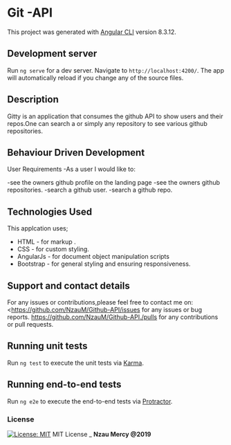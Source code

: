 # Git -API

This project was generated with [Angular CLI](https://github.com/angular/angular-cli) version 8.3.12.

## Development server

Run `ng serve` for a dev server. Navigate to `http://localhost:4200/`. The app will automatically reload if you change any of the source files.

## Description

Gitty is an application that consumes the github API to show users and their repos.One can search a or simply any repository to see various github repositories.

## Behaviour  Driven Development

User Requirements
-As a user I would like to:

-see the owners github profile on the landing page
-see the owners github repositories.
-search a github user.
-search a github repo.

## Technologies Used

This applcation uses;

- HTML - for markup .
- CSS - for custom styling.
- AngularJs - for document object manipulation scripts
- Bootstrap - for general styling and ensuring responsiveness.

## Support and contact details

For any issues or contributions,please feel free to contact me on:
<<https://github.com/NzauM/Github-API/issues> for any issues or bug reports.
<https://github.com/NzauM/Github-API./pulls> for any contributions or pull requests.

## Running unit tests

Run `ng test` to execute the unit tests via [Karma](https://karma-runner.github.io).

## Running end-to-end tests

Run `ng e2e` to execute the end-to-end tests via [Protractor](http://www.protractortest.org/).

### License

[![License: MIT](https://img.shields.io/badge/License-MIT-yellow.svg)](https://opensource.org/licenses/MIT)
MIT License
\_ **Nzau Mercy @2019**
